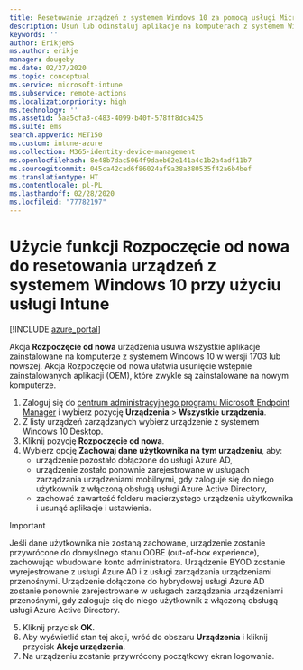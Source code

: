 ```yaml
---
title: Resetowanie urządzeń z systemem Windows 10 za pomocą usługi Microsoft Intune — Azure | Microsoft Docs
description: Usuń lub odinstaluj aplikacje na komputerach z systemem Windows 10 przy użyciu funkcji Rozpoczęcie od nowa usługi Microsoft Intune.
keywords: ''
author: ErikjeMS
ms.author: erikje
manager: dougeby
ms.date: 02/27/2020
ms.topic: conceptual
ms.service: microsoft-intune
ms.subservice: remote-actions
ms.localizationpriority: high
ms.technology: ''
ms.assetid: 5aa5cfa3-c483-4099-b40f-578ff8dca425
ms.suite: ems
search.appverid: MET150
ms.custom: intune-azure
ms.collection: M365-identity-device-management
ms.openlocfilehash: 8e48b7dac5064f9daeb62e141a4c1b2a4adf11b7
ms.sourcegitcommit: 045ca42cad6f86024af9a38a380535f42a6b4bef
ms.translationtype: HT
ms.contentlocale: pl-PL
ms.lasthandoff: 02/28/2020
ms.locfileid: "77782197"
---
```

# <a name="use-fresh-start-to-reset-windows-10-devices-with-intune"></a>Użycie funkcji Rozpoczęcie od nowa do resetowania urządzeń z systemem Windows 10 przy użyciu usługi Intune


[!INCLUDE [azure_portal](../includes/azure_portal.md)]

Akcja **Rozpoczęcie od nowa** urządzenia usuwa wszystkie aplikacje zainstalowane na komputerze z systemem Windows 10 w wersji 1703 lub nowszej. Akcja Rozpoczęcie od nowa ułatwia usunięcie wstępnie zainstalowanych aplikacji (OEM), które zwykle są zainstalowane na nowym komputerze. 

1. Zaloguj się do [centrum administracyjnego programu Microsoft Endpoint Manager](https://go.microsoft.com/fwlink/?linkid=2109431) i wybierz pozycję **Urządzenia** > **Wszystkie urządzenia**.
2. Z listy urządzeń zarządzanych wybierz urządzenie z systemem Windows 10 Desktop.
3. Kliknij pozycję **Rozpoczęcie od nowa**. 
4. Wybierz opcję **Zachowaj dane użytkownika na tym urządzeniu**, aby:
   * urządzenie pozostało dołączone do usługi Azure AD,
   * urządzenie zostało ponownie zarejestrowane w usługach zarządzania urządzeniami mobilnymi, gdy zaloguje się do niego użytkownik z włączoną obsługą usługi Azure Active Directory,
   * zachować zawartość folderu macierzystego urządzenia użytkownika i usunąć aplikacje i ustawienia.

  > [!IMPORTANT]
 > Jeśli dane użytkownika nie zostaną zachowane, urządzenie zostanie przywrócone do domyślnego stanu OOBE (out-of-box experience), zachowując wbudowane konto administratora.
 > Urządzenie BYOD zostanie wyrejestrowane z usługi Azure AD i z usługi zarządzania urządzeniami przenośnymi.
 > Urządzenie dołączone do hybrydowej usługi Azure AD zostanie ponownie zarejestrowane w usługach zarządzania urządzeniami przenośnymi, gdy zaloguje się do niego użytkownik z włączoną obsługą usługi Azure Active Directory.
 
5. Kliknij przycisk **OK**.   
6. Aby wyświetlić stan tej akcji, wróć do obszaru **Urządzenia** i kliknij przycisk **Akcje urządzenia**.  
7. Na urządzeniu zostanie przywrócony początkowy ekran logowania.
